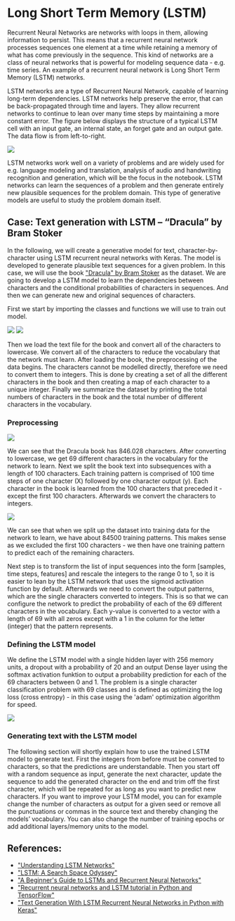 # Long Short Term Memory (LSTM) 

Recurrent Neural Networks are networks with loops in them, allowing information to persist. This means that a recurrent neural network processes sequences one element at a time while retaining a memory of what has come previously in the sequence. This kind of networks are a class of neural networks that is powerful for modeling sequence data - e.g. time series. An example of a recurrent neural network is Long Short Term Memory (LSTM) networks. 

LSTM networks are a type of Recurrent Neural Network, capable of learning long-term dependencies. LSTM networks help preserve the error, that can be back-propagated through time and layers. They allow recurrent networks to continue to lean over many time steps by maintaining a more constant error. The figure below displays the structure of a typical LSTM cell with an input gate, an internal state, an forget gate and an output gate. The data flow is from left-to-right. 

![](https://i2.wp.com/adventuresinmachinelearning.com/wp-content/uploads/2017/09/LSTM-diagram.png?w=669&ssl=1)

LSTM networks work well on a variety of problems and are widely used for e.g. language modeling and translation, analysis of audio and handwriting recognition and generation, which will be the focus in the notebook. LSTM networks can learn the sequences of a problem and then generate entirely new plausible sequences for the problem domain. This type of generative models are useful to study the problem domain itself.

## Case: Text generation with LSTM – “Dracula” by Bram Stoker
In the following, we will create a generative model for text, character-by-character using LSTM recurrent neural networks with Keras. The model is developed to generate plausible text sequences for a given problem. In this case, we will use the book ["Dracula" by Bram Stoker](https://www.gutenberg.org/ebooks/345) as the dataset. We are going to develop a LSTM model to learn the dependencies between characters and the conditional probabilities of characters in sequences. And then we can generate new and original sequences of characters.

First we start by importing the classes and functions we will use to train out model.

![](https://i.imgur.com/8qucU2m.png)
![](https://i.imgur.com/lx3I2kK.png)

Then we load the text file for the book and convert all of the characters to lowercase. We convert all of the characters to reduce the vocabulary that the network must learn. After loading the book, the preprocessing of the data begins. The characters cannot be modelled directly, therefore we need to convert them to integers. This is done by creating a set of all the different characters in the book and then creating a map of each character to a unique integer. Finally we summarize the dataset by printing the total numbers of characters in the book and the total number of different characters in the vocabulary.

### Preprocessing
![](https://i.imgur.com/7AF5xVU.png)

We can see that the Dracula book has 846.028 characters. After converting to lowercase, we get 69 different characters in the vocabulary for the network to learn. Next we split the book text into subsequences with a length of 100 characters. Each training pattern is comprised of 100 time steps of one character (X) followed by one character output (y). Each character in the book is learned from the 100 characters that preceded it - except the first 100 characters. Afterwards we convert the characters to integers.

![](https://i.imgur.com/yfb8cDz.png)

We can see that when we split up the dataset into training data for the network to learn, we have about 84500 training patterns. This makes sense as we excluded the first 100 characters - we then have one training pattern to predict each of the remaining characters.

Next step is to transform the list of input sequences into the form [samples, time steps, features] and rescale the integers to the range 0 to 1, so it is easier to lean by the LSTM network that uses the sigmoid activation function by default. Afterwards we need to convert the output patterns, which are the single characters converted to integers. This is so that we can configure the network to predict the probability of each of the 69 different characters in the vocabulary. Each y-value is converted to a vector with a length of 69 with all zeros except with a 1 in the column for the letter (integer) that the pattern represents.

### Defining the LSTM model 
We define the LSTM model with a single hidden layer with 256 memory units, a dropout with a probability of 20 and an output Dense layer using the softmax activation funktion to output a probability prediction for each of the 69 characters between 0 and 1. The problem is a single character classification problem with 69 classes and is defined as optimizing the log loss (cross entropy) - in this case using the 'adam' optimization algorithm for speed.

![](https://i.imgur.com/U4VtVO8.png)

### Generating text with the LSTM model 
The following section will shortly explain how to use the trained LSTM model to generate text. First the integers from before must be converted to characters, so that the predictions are understandable. Then you start off with a random sequence as input, generate the next character, update the sequence to add the generated character on the end and trim off the first character, which will be repeated for as long as you want to predict new characters. 
If you want to improve your LSTM model, you can for example change the number of characters as output for a given seed or remove all the punctuations or commas in the source text and thereby changing the models’ vocabulary. You can also change the number of training epochs or add additional layers/memory units to the model. 

## References:
* ["Understanding LSTM Networks"](https://colah.github.io/posts/)
* ["LSTM: A Search Space Odyssey"](https://arxiv.org/pdf/1503.04069.pdf)
* ["A Beginner's Guide to LSTMs and Recurrent Neural Networks"](https://skymind.ai/wiki/lstm)
* ["Recurrent neural networks and LSTM tutorial in Python and TensorFlow"](https://adventuresinmachinelearning.com/recurrent-neural-networks-lstm-tutorial-tensorflow/)
* ["Text Generation With LSTM Recurrent Neural Networks in Python with Keras"](https://machinelearningmastery.com/text-generation-lstm-recurrent-neural-networks-python-keras/)

